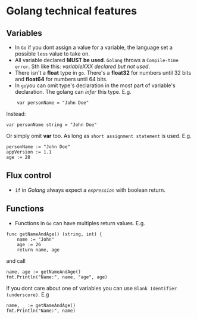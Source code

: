 # Golang technical features

## Variables
- In `Go` if you dont assign a value for a variable, the language set a possible `less` value to take on.
- All variable declared **MUST be used**. `Golang` throws a `Compile-time error`. Sth like this: _variableXXX declared but not used_.
- There isn't a **float** type in `go`. There's a **float32** for numbers until 32 bits and **float64** for numbers until 64 bits.
- In `go`you can omit type's declaration in the most part of variable's declaration. The golang can *infer* this type. E.g. 

```
    var personName = "John Doe"
```

Instead:

```
var personName string = "John Doe"
```

Or simply omit **var** too. As long as `short assignment statement` is used. E.g.

````
personName := "John Doe"
appVersion := 1.1
age := 28
````

## Flux control
- `if` in *Golang* always expect a _`expression`_ with boolean return.

## Functions
- Functions in `Go` can have multiples return values. E.g.

````
func getNameAndAge() (string, int) {
    name := "John"
    age := 26
    return name, age
````
and call

```
name, age := getNameAndAge()
fmt.Println("Name:", name, "age", age)

```
If you dont care about one of variables you can use `Blank Identifier (underscore)`. E.g

```
name, _ := getNameAndAge()
fmt.Println("Name:", name)

```
